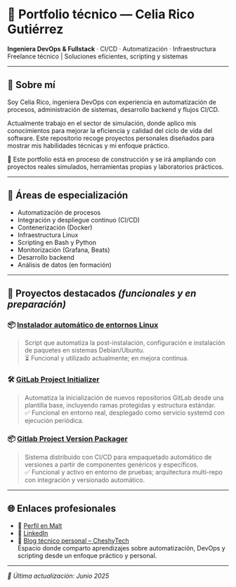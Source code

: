 # 💼 Portfolio técnico — Celia Rico Gutiérrez

**Ingeniera DevOps & Fullstack** · CI/CD · Automatización · Infraestructura  
Freelance técnico | Soluciones eficientes, scripting y sistemas

---

## 👋 Sobre mí

Soy Celia Rico, ingeniera DevOps con experiencia en automatización de procesos, administración de sistemas, desarrollo backend y flujos CI/CD.

Actualmente trabajo en el sector de simulación, donde aplico mis conocimientos para mejorar la eficiencia y calidad del ciclo de vida del software. Este repositorio recoge proyectos personales diseñados para mostrar mis habilidades técnicas y mi enfoque práctico.

📌 Este portfolio está en proceso de construcción y se irá ampliando con proyectos reales simulados, herramientas propias y laboratorios prácticos.

---

## 🚀 Áreas de especialización

- Automatización de procesos
- Integración y despliegue continuo (CI/CD)
- Contenerización (Docker)
- Infraestructura Linux
- Scripting en Bash y Python
- Monitorización (Grafana, Beats)
- Desarrollo backend
- Análisis de datos (en formación)

---

## 🧪 Proyectos destacados *(funcionales y en preparación)*

### 📦 [Instalador automático de entornos Linux](https://github.com/celiaricogz/auto-installer-debian)  
> Script que automatiza la post-instalación, configuración e instalación de paquetes en sistemas Debian/Ubuntu.  
⏳ Funcional y utilizado actualmente; en mejora continua.

### 🛠️ [GitLab Project Initializer](https://github.com/celiaricogz/gitlab-project-initializer)  
> Automatiza la inicialización de nuevos repositorios GitLab desde una plantilla base, incluyendo ramas protegidas y estructura estándar.  
✅ Funcional en entorno real, desplegado como servicio systemd con ejecución periódica.

### 📦 [Gitlab Project Version Packager](https://github.com/celiaricogz/gitlab-project-version-packager)  
> Sistema distribuido con CI/CD para empaquetado automático de versiones a partir de componentes genéricos y específicos.  
✅ Funcional y activo en entorno de pruebas; arquitectura multi-repo con integración y versionado automático.


---

## 🌐 Enlaces profesionales

- 🔗 [Perfil en Malt](https://www.malt.es/profile/celiaricogutierrez)  
- 👥 [LinkedIn](https://www.linkedin.com/in/celiaricogutierrez)  
- 📝 [Blog técnico personal – CheshyTech](https://cheshytech.github.io)  
  Espacio donde comparto aprendizajes sobre automatización, DevOps y scripting desde un enfoque práctico y personal.

---

_📅 Última actualización: Junio 2025_
